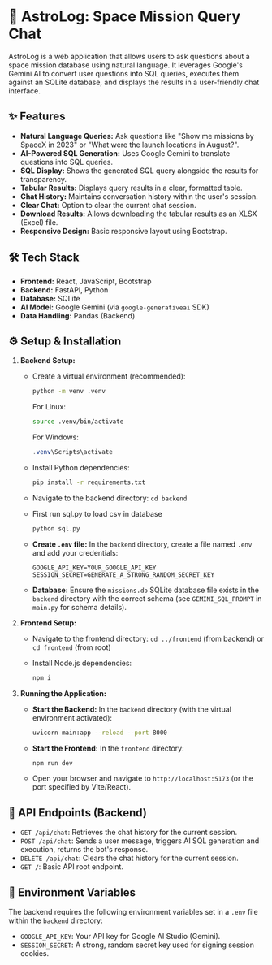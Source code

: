# 🚀 AstroLog: Space Mission Query Chat

AstroLog is a web application that allows users to ask questions about a space mission database using natural language. It leverages Google's Gemini AI to convert user questions into SQL queries, executes them against an SQLite database, and displays the results in a user-friendly chat interface.

## ✨ Features

*   **Natural Language Queries:** Ask questions like "Show me missions by SpaceX in 2023" or "What were the launch locations in August?".
*   **AI-Powered SQL Generation:** Uses Google Gemini to translate questions into SQL queries.
*   **SQL Display:** Shows the generated SQL query alongside the results for transparency.
*   **Tabular Results:** Displays query results in a clear, formatted table.
*   **Chat History:** Maintains conversation history within the user's session.
*   **Clear Chat:** Option to clear the current chat session.
*   **Download Results:** Allows downloading the tabular results as an XLSX (Excel) file.
*   **Responsive Design:** Basic responsive layout using Bootstrap.

## 🛠️ Tech Stack

*   **Frontend:** React, JavaScript, Bootstrap
*   **Backend:** FastAPI, Python
*   **Database:** SQLite
*   **AI Model:** Google Gemini (via `google-generativeai` SDK)
*   **Data Handling:** Pandas (Backend)

## ⚙️ Setup & Installation

1.  **Backend Setup:**
    *   Create a virtual environment (recommended):

        ```bash
        python -m venv .venv
        ```
        For Linux:
        
        ```bash
        source .venv/bin/activate
        ``` 
        For Windows:

        ```powershell
        .venv\Scripts\activate
        ```
    *   Install Python dependencies:

        ```bash
        pip install -r requirements.txt
        ```
    *   Navigate to the backend directory: `cd backend`
    *   First run sql.py to load csv in database

        ```bash
        python sql.py
        ```
    *   **Create `.env` file:** In the `backend` directory, create a file named `.env` and add your credentials:

        ```dotenv
        GOOGLE_API_KEY=YOUR_GOOGLE_API_KEY
        SESSION_SECRET=GENERATE_A_STRONG_RANDOM_SECRET_KEY
        ```
    *   **Database:** Ensure the `missions.db` SQLite database file exists in the `backend` directory with the correct schema (see `GEMINI_SQL_PROMPT` in `main.py` for schema details).

2.  **Frontend Setup:**
    *   Navigate to the frontend directory: `cd ../frontend` (from backend) or `cd frontend` (from root)
    *   Install Node.js dependencies:

        ```bash
        npm i
        ```

3.  **Running the Application:**
    *   **Start the Backend:** In the `backend` directory (with the virtual environment activated):

        ```bash
        uvicorn main:app --reload --port 8000
        ```
    *   **Start the Frontend:** In the `frontend` directory:

        ```bash
        npm run dev
        ```
    *   Open your browser and navigate to `http://localhost:5173` (or the port specified by Vite/React).

## 📝 API Endpoints (Backend)

*   `GET /api/chat`: Retrieves the chat history for the current session.
*   `POST /api/chat`: Sends a user message, triggers AI SQL generation and execution, returns the bot's response.
*   `DELETE /api/chat`: Clears the chat history for the current session.
*   `GET /`: Basic API root endpoint.

## 🔑 Environment Variables

The backend requires the following environment variables set in a `.env` file within the `backend` directory:

*   `GOOGLE_API_KEY`: Your API key for Google AI Studio (Gemini).
*   `SESSION_SECRET`: A strong, random secret key used for signing session cookies.
